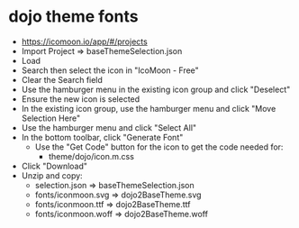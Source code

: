# dojo theme fonts

* https://icomoon.io/app/#/projects
* Import Project => baseThemeSelection.json
* Load
* Search then select the icon in "IcoMoon - Free"
* Clear the Search field
* Use the hamburger menu in the existing icon group and click "Deselect"
* Ensure the new icon is selected
* In the existing icon group, use the hamburger menu and click "Move Selection Here"
* Use the hamburger menu and click "Select All"
* In the bottom toolbar, click "Generate Font"
    * Use the "Get Code" button for the icon to get the code needed for:
        * theme/dojo/icon.m.css
* Click "Download"
* Unzip and copy:
    * selection.json => baseThemeSelection.json
    * fonts/iconmoon.svg => dojo2BaseTheme.svg
    * fonts/iconmoon.ttf => dojo2BaseTheme.ttf
    * fonts/iconmoon.woff => dojo2BaseTheme.woff
